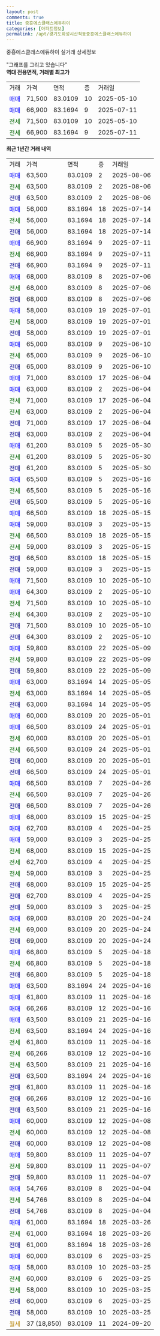 ```yaml
---
layout: post
comments: true
title: 중흥에스클래스에듀하이
categories: [아파트정보]
permalink: /apt/경기도화성시산척동중흥에스클래스에듀하이
---
```


중흥에스클래스에듀하이 실거래 상세정보

<script type="text/javascript">
  google.charts.load('current', {'packages':['line', 'corechart']});
  google.charts.setOnLoadCallback(drawChart);

  function drawChart() {
    var data = new google.visualization.DataTable();
    data.addColumn('date', '거래일');
    data.addColumn('number', "매매");
    data.addColumn('number', "전세");
    data.addColumn('number', "전매");

    data.addRows([[new Date(Date.parse("2025-08-06")), 63500, null, null], [new Date(Date.parse("2025-08-06")), null, 63500, null], [new Date(Date.parse("2025-08-06")), null, null, 63500], [new Date(Date.parse("2025-07-14")), 56000, null, null], [new Date(Date.parse("2025-07-14")), null, 56000, null], [new Date(Date.parse("2025-07-14")), null, null, 56000], [new Date(Date.parse("2025-07-11")), 66900, null, null], [new Date(Date.parse("2025-07-11")), null, 66900, null], [new Date(Date.parse("2025-07-11")), null, null, 66900], [new Date(Date.parse("2025-07-06")), 68000, null, null], [new Date(Date.parse("2025-07-06")), null, 68000, null], [new Date(Date.parse("2025-07-06")), null, null, 68000], [new Date(Date.parse("2025-07-01")), 58000, null, null], [new Date(Date.parse("2025-07-01")), null, 58000, null], [new Date(Date.parse("2025-07-01")), null, null, 58000], [new Date(Date.parse("2025-06-10")), 65000, null, null], [new Date(Date.parse("2025-06-10")), null, 65000, null], [new Date(Date.parse("2025-06-10")), null, null, 65000], [new Date(Date.parse("2025-06-04")), 71000, null, null], [new Date(Date.parse("2025-06-04")), 63000, null, null], [new Date(Date.parse("2025-06-04")), null, 71000, null], [new Date(Date.parse("2025-06-04")), null, 63000, null], [new Date(Date.parse("2025-06-04")), null, null, 71000], [new Date(Date.parse("2025-06-04")), null, null, 63000], [new Date(Date.parse("2025-05-30")), 61200, null, null], [new Date(Date.parse("2025-05-30")), null, 61200, null], [new Date(Date.parse("2025-05-30")), null, null, 61200], [new Date(Date.parse("2025-05-16")), 65500, null, null], [new Date(Date.parse("2025-05-16")), null, 65500, null], [new Date(Date.parse("2025-05-16")), null, null, 65500], [new Date(Date.parse("2025-05-15")), 66500, null, null], [new Date(Date.parse("2025-05-15")), 59000, null, null], [new Date(Date.parse("2025-05-15")), null, 66500, null], [new Date(Date.parse("2025-05-15")), null, 59000, null], [new Date(Date.parse("2025-05-15")), null, null, 66500], [new Date(Date.parse("2025-05-15")), null, null, 59000], [new Date(Date.parse("2025-05-10")), 71500, null, null], [new Date(Date.parse("2025-05-10")), 64300, null, null], [new Date(Date.parse("2025-05-10")), null, 71500, null], [new Date(Date.parse("2025-05-10")), null, 64300, null], [new Date(Date.parse("2025-05-10")), null, null, 71500], [new Date(Date.parse("2025-05-10")), null, null, 64300], [new Date(Date.parse("2025-05-09")), 59800, null, null], [new Date(Date.parse("2025-05-09")), null, 59800, null], [new Date(Date.parse("2025-05-09")), null, null, 59800], [new Date(Date.parse("2025-05-05")), 63000, null, null], [new Date(Date.parse("2025-05-05")), null, 63000, null], [new Date(Date.parse("2025-05-05")), null, null, 63000], [new Date(Date.parse("2025-05-01")), 60000, null, null], [new Date(Date.parse("2025-05-01")), 66500, null, null], [new Date(Date.parse("2025-05-01")), null, 60000, null], [new Date(Date.parse("2025-05-01")), null, 66500, null], [new Date(Date.parse("2025-05-01")), null, null, 60000], [new Date(Date.parse("2025-05-01")), null, null, 66500], [new Date(Date.parse("2025-04-26")), 66500, null, null], [new Date(Date.parse("2025-04-26")), null, 66500, null], [new Date(Date.parse("2025-04-26")), null, null, 66500], [new Date(Date.parse("2025-04-25")), 68000, null, null], [new Date(Date.parse("2025-04-25")), 62700, null, null], [new Date(Date.parse("2025-04-25")), 59000, null, null], [new Date(Date.parse("2025-04-25")), null, 68000, null], [new Date(Date.parse("2025-04-25")), null, 62700, null], [new Date(Date.parse("2025-04-25")), null, 59000, null], [new Date(Date.parse("2025-04-25")), null, null, 68000], [new Date(Date.parse("2025-04-25")), null, null, 62700], [new Date(Date.parse("2025-04-25")), null, null, 59000], [new Date(Date.parse("2025-04-24")), 69000, null, null], [new Date(Date.parse("2025-04-24")), null, 69000, null], [new Date(Date.parse("2025-04-24")), null, null, 69000], [new Date(Date.parse("2025-04-18")), 66800, null, null], [new Date(Date.parse("2025-04-18")), null, 66800, null], [new Date(Date.parse("2025-04-18")), null, null, 66800], [new Date(Date.parse("2025-04-16")), 63500, null, null], [new Date(Date.parse("2025-04-16")), 61800, null, null], [new Date(Date.parse("2025-04-16")), 66266, null, null], [new Date(Date.parse("2025-04-16")), 63500, null, null], [new Date(Date.parse("2025-04-16")), null, 63500, null], [new Date(Date.parse("2025-04-16")), null, 61800, null], [new Date(Date.parse("2025-04-16")), null, 66266, null], [new Date(Date.parse("2025-04-16")), null, 63500, null], [new Date(Date.parse("2025-04-16")), null, null, 63500], [new Date(Date.parse("2025-04-16")), null, null, 61800], [new Date(Date.parse("2025-04-16")), null, null, 66266], [new Date(Date.parse("2025-04-16")), null, null, 63500], [new Date(Date.parse("2025-04-08")), 60000, null, null], [new Date(Date.parse("2025-04-08")), null, 60000, null], [new Date(Date.parse("2025-04-08")), null, null, 60000], [new Date(Date.parse("2025-04-07")), 59800, null, null], [new Date(Date.parse("2025-04-07")), null, 59800, null], [new Date(Date.parse("2025-04-07")), null, null, 59800], [new Date(Date.parse("2025-04-04")), 54766, null, null], [new Date(Date.parse("2025-04-04")), null, 54766, null], [new Date(Date.parse("2025-04-04")), null, null, 54766], [new Date(Date.parse("2025-03-26")), 61000, null, null], [new Date(Date.parse("2025-03-26")), null, 61000, null], [new Date(Date.parse("2025-03-26")), null, null, 61000], [new Date(Date.parse("2025-03-25")), 60000, null, null], [new Date(Date.parse("2025-03-25")), 58000, null, null], [new Date(Date.parse("2025-03-25")), null, 60000, null], [new Date(Date.parse("2025-03-25")), null, 58000, null], [new Date(Date.parse("2025-03-25")), null, null, 60000], [new Date(Date.parse("2025-03-25")), null, null, 58000], [new Date(Date.parse("2024-09-20")), null, null, null]]);

    var options = {
      hAxis: {
        format: 'yyyy/MM/dd'
      },    
      lineWidth: 0,
      pointsVisible: true,    
      title: '최근 1년간 유형별 실거래가 분포',
      legend: { position: 'bottom' }
    };

    var formatter = new google.visualization.NumberFormat({pattern:'###,###'} );
    formatter.format(data, 1);
    formatter.format(data, 2);
    
    setTimeout(function() {
        var chart = new google.visualization.LineChart(document.getElementById('columnchart_material'));
        chart.draw(data, (options));
        document.getElementById('loading').style.display = 'none';
    }, 200);
  }
</script>


<div id="loading" style="z-index:20; display: block; margin-left: 0px">"그래프를 그리고 있습니다"</div>
<div id="columnchart_material" style="width: 95%; margin-left: 0px; display: block"></div>
<!-- contents start -->
<b>역대 전용면적, 거래별 최고가</b>
<table class="sortable">
    <tr>
      <td>거래</td>
      <td>가격</td>
      <td>면적</td>
      <td>층</td>
      <td>거래일</td>
    </tr>
        <tr>
          <td><a style="color: blue">매매</a></td>
          <td>71,500</td>
          <td>83.0109</td>
          <td>10</td>
          <td>2025-05-10</td>
        </tr>            <tr>
          <td><a style="color: blue">매매</a></td>
          <td>66,900</td>
          <td>83.1694</td>
          <td>9</td>
          <td>2025-07-11</td>
        </tr>        
        <tr>
              <td><a style="color: darkgreen">전세</a></td>
              <td>71,500</td>
              <td>83.0109</td>
              <td>10</td>
              <td>2025-05-10</td>
            </tr>            <tr>
              <td><a style="color: darkgreen">전세</a></td>
              <td>66,900</td>
              <td>83.1694</td>
              <td>9</td>
              <td>2025-07-11</td>
            </tr>        
    
</table>

<b>최근 1년간 거래 내역</b>

<table class="sortable">
    <tr>
      <td>거래</td>
      <td>가격</td>
      <td>면적</td>
      <td>층</td>
      <td>거래일</td>
    </tr>
    <tr>
      <td><a style="color: blue">매매</a></td>
      <td>63,500</td>
      <td>83.0109</td>
      <td>2</td>
      <td>2025-08-06</td>
    </tr>          <tr>
      <td><a style="color: darkgreen">전세</a></td>
      <td>63,500</td>
      <td>83.0109</td>
      <td>2</td>
      <td>2025-08-06</td>
    </tr>          <tr>
      <td><a style="color: darkblue">전매</a></td>
      <td>63,500</td>
      <td>83.0109</td>
      <td>2</td>
      <td>2025-08-06</td>
    </tr>          <tr>
      <td><a style="color: blue">매매</a></td>
      <td>56,000</td>
      <td>83.1694</td>
      <td>18</td>
      <td>2025-07-14</td>
    </tr>          <tr>
      <td><a style="color: darkgreen">전세</a></td>
      <td>56,000</td>
      <td>83.1694</td>
      <td>18</td>
      <td>2025-07-14</td>
    </tr>          <tr>
      <td><a style="color: darkblue">전매</a></td>
      <td>56,000</td>
      <td>83.1694</td>
      <td>18</td>
      <td>2025-07-14</td>
    </tr>          <tr>
      <td><a style="color: blue">매매</a></td>
      <td>66,900</td>
      <td>83.1694</td>
      <td>9</td>
      <td>2025-07-11</td>
    </tr>          <tr>
      <td><a style="color: darkgreen">전세</a></td>
      <td>66,900</td>
      <td>83.1694</td>
      <td>9</td>
      <td>2025-07-11</td>
    </tr>          <tr>
      <td><a style="color: darkblue">전매</a></td>
      <td>66,900</td>
      <td>83.1694</td>
      <td>9</td>
      <td>2025-07-11</td>
    </tr>          <tr>
      <td><a style="color: blue">매매</a></td>
      <td>68,000</td>
      <td>83.0109</td>
      <td>8</td>
      <td>2025-07-06</td>
    </tr>          <tr>
      <td><a style="color: darkgreen">전세</a></td>
      <td>68,000</td>
      <td>83.0109</td>
      <td>8</td>
      <td>2025-07-06</td>
    </tr>          <tr>
      <td><a style="color: darkblue">전매</a></td>
      <td>68,000</td>
      <td>83.0109</td>
      <td>8</td>
      <td>2025-07-06</td>
    </tr>          <tr>
      <td><a style="color: blue">매매</a></td>
      <td>58,000</td>
      <td>83.0109</td>
      <td>19</td>
      <td>2025-07-01</td>
    </tr>          <tr>
      <td><a style="color: darkgreen">전세</a></td>
      <td>58,000</td>
      <td>83.0109</td>
      <td>19</td>
      <td>2025-07-01</td>
    </tr>          <tr>
      <td><a style="color: darkblue">전매</a></td>
      <td>58,000</td>
      <td>83.0109</td>
      <td>19</td>
      <td>2025-07-01</td>
    </tr>          <tr>
      <td><a style="color: blue">매매</a></td>
      <td>65,000</td>
      <td>83.0109</td>
      <td>9</td>
      <td>2025-06-10</td>
    </tr>          <tr>
      <td><a style="color: darkgreen">전세</a></td>
      <td>65,000</td>
      <td>83.0109</td>
      <td>9</td>
      <td>2025-06-10</td>
    </tr>          <tr>
      <td><a style="color: darkblue">전매</a></td>
      <td>65,000</td>
      <td>83.0109</td>
      <td>9</td>
      <td>2025-06-10</td>
    </tr>          <tr>
      <td><a style="color: blue">매매</a></td>
      <td>71,000</td>
      <td>83.0109</td>
      <td>17</td>
      <td>2025-06-04</td>
    </tr>          <tr>
      <td><a style="color: blue">매매</a></td>
      <td>63,000</td>
      <td>83.0109</td>
      <td>2</td>
      <td>2025-06-04</td>
    </tr>          <tr>
      <td><a style="color: darkgreen">전세</a></td>
      <td>71,000</td>
      <td>83.0109</td>
      <td>17</td>
      <td>2025-06-04</td>
    </tr>          <tr>
      <td><a style="color: darkgreen">전세</a></td>
      <td>63,000</td>
      <td>83.0109</td>
      <td>2</td>
      <td>2025-06-04</td>
    </tr>          <tr>
      <td><a style="color: darkblue">전매</a></td>
      <td>71,000</td>
      <td>83.0109</td>
      <td>17</td>
      <td>2025-06-04</td>
    </tr>          <tr>
      <td><a style="color: darkblue">전매</a></td>
      <td>63,000</td>
      <td>83.0109</td>
      <td>2</td>
      <td>2025-06-04</td>
    </tr>          <tr>
      <td><a style="color: blue">매매</a></td>
      <td>61,200</td>
      <td>83.0109</td>
      <td>5</td>
      <td>2025-05-30</td>
    </tr>          <tr>
      <td><a style="color: darkgreen">전세</a></td>
      <td>61,200</td>
      <td>83.0109</td>
      <td>5</td>
      <td>2025-05-30</td>
    </tr>          <tr>
      <td><a style="color: darkblue">전매</a></td>
      <td>61,200</td>
      <td>83.0109</td>
      <td>5</td>
      <td>2025-05-30</td>
    </tr>          <tr>
      <td><a style="color: blue">매매</a></td>
      <td>65,500</td>
      <td>83.0109</td>
      <td>5</td>
      <td>2025-05-16</td>
    </tr>          <tr>
      <td><a style="color: darkgreen">전세</a></td>
      <td>65,500</td>
      <td>83.0109</td>
      <td>5</td>
      <td>2025-05-16</td>
    </tr>          <tr>
      <td><a style="color: darkblue">전매</a></td>
      <td>65,500</td>
      <td>83.0109</td>
      <td>5</td>
      <td>2025-05-16</td>
    </tr>          <tr>
      <td><a style="color: blue">매매</a></td>
      <td>66,500</td>
      <td>83.0109</td>
      <td>18</td>
      <td>2025-05-15</td>
    </tr>          <tr>
      <td><a style="color: blue">매매</a></td>
      <td>59,000</td>
      <td>83.0109</td>
      <td>3</td>
      <td>2025-05-15</td>
    </tr>          <tr>
      <td><a style="color: darkgreen">전세</a></td>
      <td>66,500</td>
      <td>83.0109</td>
      <td>18</td>
      <td>2025-05-15</td>
    </tr>          <tr>
      <td><a style="color: darkgreen">전세</a></td>
      <td>59,000</td>
      <td>83.0109</td>
      <td>3</td>
      <td>2025-05-15</td>
    </tr>          <tr>
      <td><a style="color: darkblue">전매</a></td>
      <td>66,500</td>
      <td>83.0109</td>
      <td>18</td>
      <td>2025-05-15</td>
    </tr>          <tr>
      <td><a style="color: darkblue">전매</a></td>
      <td>59,000</td>
      <td>83.0109</td>
      <td>3</td>
      <td>2025-05-15</td>
    </tr>          <tr>
      <td><a style="color: blue">매매</a></td>
      <td>71,500</td>
      <td>83.0109</td>
      <td>10</td>
      <td>2025-05-10</td>
    </tr>          <tr>
      <td><a style="color: blue">매매</a></td>
      <td>64,300</td>
      <td>83.0109</td>
      <td>2</td>
      <td>2025-05-10</td>
    </tr>          <tr>
      <td><a style="color: darkgreen">전세</a></td>
      <td>71,500</td>
      <td>83.0109</td>
      <td>10</td>
      <td>2025-05-10</td>
    </tr>          <tr>
      <td><a style="color: darkgreen">전세</a></td>
      <td>64,300</td>
      <td>83.0109</td>
      <td>2</td>
      <td>2025-05-10</td>
    </tr>          <tr>
      <td><a style="color: darkblue">전매</a></td>
      <td>71,500</td>
      <td>83.0109</td>
      <td>10</td>
      <td>2025-05-10</td>
    </tr>          <tr>
      <td><a style="color: darkblue">전매</a></td>
      <td>64,300</td>
      <td>83.0109</td>
      <td>2</td>
      <td>2025-05-10</td>
    </tr>          <tr>
      <td><a style="color: blue">매매</a></td>
      <td>59,800</td>
      <td>83.0109</td>
      <td>22</td>
      <td>2025-05-09</td>
    </tr>          <tr>
      <td><a style="color: darkgreen">전세</a></td>
      <td>59,800</td>
      <td>83.0109</td>
      <td>22</td>
      <td>2025-05-09</td>
    </tr>          <tr>
      <td><a style="color: darkblue">전매</a></td>
      <td>59,800</td>
      <td>83.0109</td>
      <td>22</td>
      <td>2025-05-09</td>
    </tr>          <tr>
      <td><a style="color: blue">매매</a></td>
      <td>63,000</td>
      <td>83.1694</td>
      <td>14</td>
      <td>2025-05-05</td>
    </tr>          <tr>
      <td><a style="color: darkgreen">전세</a></td>
      <td>63,000</td>
      <td>83.1694</td>
      <td>14</td>
      <td>2025-05-05</td>
    </tr>          <tr>
      <td><a style="color: darkblue">전매</a></td>
      <td>63,000</td>
      <td>83.1694</td>
      <td>14</td>
      <td>2025-05-05</td>
    </tr>          <tr>
      <td><a style="color: blue">매매</a></td>
      <td>60,000</td>
      <td>83.0109</td>
      <td>20</td>
      <td>2025-05-01</td>
    </tr>          <tr>
      <td><a style="color: blue">매매</a></td>
      <td>66,500</td>
      <td>83.0109</td>
      <td>24</td>
      <td>2025-05-01</td>
    </tr>          <tr>
      <td><a style="color: darkgreen">전세</a></td>
      <td>60,000</td>
      <td>83.0109</td>
      <td>20</td>
      <td>2025-05-01</td>
    </tr>          <tr>
      <td><a style="color: darkgreen">전세</a></td>
      <td>66,500</td>
      <td>83.0109</td>
      <td>24</td>
      <td>2025-05-01</td>
    </tr>          <tr>
      <td><a style="color: darkblue">전매</a></td>
      <td>60,000</td>
      <td>83.0109</td>
      <td>20</td>
      <td>2025-05-01</td>
    </tr>          <tr>
      <td><a style="color: darkblue">전매</a></td>
      <td>66,500</td>
      <td>83.0109</td>
      <td>24</td>
      <td>2025-05-01</td>
    </tr>          <tr>
      <td><a style="color: blue">매매</a></td>
      <td>66,500</td>
      <td>83.0109</td>
      <td>7</td>
      <td>2025-04-26</td>
    </tr>          <tr>
      <td><a style="color: darkgreen">전세</a></td>
      <td>66,500</td>
      <td>83.0109</td>
      <td>7</td>
      <td>2025-04-26</td>
    </tr>          <tr>
      <td><a style="color: darkblue">전매</a></td>
      <td>66,500</td>
      <td>83.0109</td>
      <td>7</td>
      <td>2025-04-26</td>
    </tr>          <tr>
      <td><a style="color: blue">매매</a></td>
      <td>68,000</td>
      <td>83.0109</td>
      <td>15</td>
      <td>2025-04-25</td>
    </tr>          <tr>
      <td><a style="color: blue">매매</a></td>
      <td>62,700</td>
      <td>83.0109</td>
      <td>4</td>
      <td>2025-04-25</td>
    </tr>          <tr>
      <td><a style="color: blue">매매</a></td>
      <td>59,000</td>
      <td>83.0109</td>
      <td>3</td>
      <td>2025-04-25</td>
    </tr>          <tr>
      <td><a style="color: darkgreen">전세</a></td>
      <td>68,000</td>
      <td>83.0109</td>
      <td>15</td>
      <td>2025-04-25</td>
    </tr>          <tr>
      <td><a style="color: darkgreen">전세</a></td>
      <td>62,700</td>
      <td>83.0109</td>
      <td>4</td>
      <td>2025-04-25</td>
    </tr>          <tr>
      <td><a style="color: darkgreen">전세</a></td>
      <td>59,000</td>
      <td>83.0109</td>
      <td>3</td>
      <td>2025-04-25</td>
    </tr>          <tr>
      <td><a style="color: darkblue">전매</a></td>
      <td>68,000</td>
      <td>83.0109</td>
      <td>15</td>
      <td>2025-04-25</td>
    </tr>          <tr>
      <td><a style="color: darkblue">전매</a></td>
      <td>62,700</td>
      <td>83.0109</td>
      <td>4</td>
      <td>2025-04-25</td>
    </tr>          <tr>
      <td><a style="color: darkblue">전매</a></td>
      <td>59,000</td>
      <td>83.0109</td>
      <td>3</td>
      <td>2025-04-25</td>
    </tr>          <tr>
      <td><a style="color: blue">매매</a></td>
      <td>69,000</td>
      <td>83.0109</td>
      <td>20</td>
      <td>2025-04-24</td>
    </tr>          <tr>
      <td><a style="color: darkgreen">전세</a></td>
      <td>69,000</td>
      <td>83.0109</td>
      <td>20</td>
      <td>2025-04-24</td>
    </tr>          <tr>
      <td><a style="color: darkblue">전매</a></td>
      <td>69,000</td>
      <td>83.0109</td>
      <td>20</td>
      <td>2025-04-24</td>
    </tr>          <tr>
      <td><a style="color: blue">매매</a></td>
      <td>66,800</td>
      <td>83.0109</td>
      <td>5</td>
      <td>2025-04-18</td>
    </tr>          <tr>
      <td><a style="color: darkgreen">전세</a></td>
      <td>66,800</td>
      <td>83.0109</td>
      <td>5</td>
      <td>2025-04-18</td>
    </tr>          <tr>
      <td><a style="color: darkblue">전매</a></td>
      <td>66,800</td>
      <td>83.0109</td>
      <td>5</td>
      <td>2025-04-18</td>
    </tr>          <tr>
      <td><a style="color: blue">매매</a></td>
      <td>63,500</td>
      <td>83.1694</td>
      <td>24</td>
      <td>2025-04-16</td>
    </tr>          <tr>
      <td><a style="color: blue">매매</a></td>
      <td>61,800</td>
      <td>83.0109</td>
      <td>11</td>
      <td>2025-04-16</td>
    </tr>          <tr>
      <td><a style="color: blue">매매</a></td>
      <td>66,266</td>
      <td>83.0109</td>
      <td>12</td>
      <td>2025-04-16</td>
    </tr>          <tr>
      <td><a style="color: blue">매매</a></td>
      <td>63,500</td>
      <td>83.0109</td>
      <td>21</td>
      <td>2025-04-16</td>
    </tr>          <tr>
      <td><a style="color: darkgreen">전세</a></td>
      <td>63,500</td>
      <td>83.1694</td>
      <td>24</td>
      <td>2025-04-16</td>
    </tr>          <tr>
      <td><a style="color: darkgreen">전세</a></td>
      <td>61,800</td>
      <td>83.0109</td>
      <td>11</td>
      <td>2025-04-16</td>
    </tr>          <tr>
      <td><a style="color: darkgreen">전세</a></td>
      <td>66,266</td>
      <td>83.0109</td>
      <td>12</td>
      <td>2025-04-16</td>
    </tr>          <tr>
      <td><a style="color: darkgreen">전세</a></td>
      <td>63,500</td>
      <td>83.0109</td>
      <td>21</td>
      <td>2025-04-16</td>
    </tr>          <tr>
      <td><a style="color: darkblue">전매</a></td>
      <td>63,500</td>
      <td>83.1694</td>
      <td>24</td>
      <td>2025-04-16</td>
    </tr>          <tr>
      <td><a style="color: darkblue">전매</a></td>
      <td>61,800</td>
      <td>83.0109</td>
      <td>11</td>
      <td>2025-04-16</td>
    </tr>          <tr>
      <td><a style="color: darkblue">전매</a></td>
      <td>66,266</td>
      <td>83.0109</td>
      <td>12</td>
      <td>2025-04-16</td>
    </tr>          <tr>
      <td><a style="color: darkblue">전매</a></td>
      <td>63,500</td>
      <td>83.0109</td>
      <td>21</td>
      <td>2025-04-16</td>
    </tr>          <tr>
      <td><a style="color: blue">매매</a></td>
      <td>60,000</td>
      <td>83.0109</td>
      <td>12</td>
      <td>2025-04-08</td>
    </tr>          <tr>
      <td><a style="color: darkgreen">전세</a></td>
      <td>60,000</td>
      <td>83.0109</td>
      <td>12</td>
      <td>2025-04-08</td>
    </tr>          <tr>
      <td><a style="color: darkblue">전매</a></td>
      <td>60,000</td>
      <td>83.0109</td>
      <td>12</td>
      <td>2025-04-08</td>
    </tr>          <tr>
      <td><a style="color: blue">매매</a></td>
      <td>59,800</td>
      <td>83.0109</td>
      <td>11</td>
      <td>2025-04-07</td>
    </tr>          <tr>
      <td><a style="color: darkgreen">전세</a></td>
      <td>59,800</td>
      <td>83.0109</td>
      <td>11</td>
      <td>2025-04-07</td>
    </tr>          <tr>
      <td><a style="color: darkblue">전매</a></td>
      <td>59,800</td>
      <td>83.0109</td>
      <td>11</td>
      <td>2025-04-07</td>
    </tr>          <tr>
      <td><a style="color: blue">매매</a></td>
      <td>54,766</td>
      <td>83.0109</td>
      <td>8</td>
      <td>2025-04-04</td>
    </tr>          <tr>
      <td><a style="color: darkgreen">전세</a></td>
      <td>54,766</td>
      <td>83.0109</td>
      <td>8</td>
      <td>2025-04-04</td>
    </tr>          <tr>
      <td><a style="color: darkblue">전매</a></td>
      <td>54,766</td>
      <td>83.0109</td>
      <td>8</td>
      <td>2025-04-04</td>
    </tr>          <tr>
      <td><a style="color: blue">매매</a></td>
      <td>61,000</td>
      <td>83.1694</td>
      <td>18</td>
      <td>2025-03-26</td>
    </tr>          <tr>
      <td><a style="color: darkgreen">전세</a></td>
      <td>61,000</td>
      <td>83.1694</td>
      <td>18</td>
      <td>2025-03-26</td>
    </tr>          <tr>
      <td><a style="color: darkblue">전매</a></td>
      <td>61,000</td>
      <td>83.1694</td>
      <td>18</td>
      <td>2025-03-26</td>
    </tr>          <tr>
      <td><a style="color: blue">매매</a></td>
      <td>60,000</td>
      <td>83.0109</td>
      <td>6</td>
      <td>2025-03-25</td>
    </tr>          <tr>
      <td><a style="color: blue">매매</a></td>
      <td>58,000</td>
      <td>83.0109</td>
      <td>10</td>
      <td>2025-03-25</td>
    </tr>          <tr>
      <td><a style="color: darkgreen">전세</a></td>
      <td>60,000</td>
      <td>83.0109</td>
      <td>6</td>
      <td>2025-03-25</td>
    </tr>          <tr>
      <td><a style="color: darkgreen">전세</a></td>
      <td>58,000</td>
      <td>83.0109</td>
      <td>10</td>
      <td>2025-03-25</td>
    </tr>          <tr>
      <td><a style="color: darkblue">전매</a></td>
      <td>60,000</td>
      <td>83.0109</td>
      <td>6</td>
      <td>2025-03-25</td>
    </tr>          <tr>
      <td><a style="color: darkblue">전매</a></td>
      <td>58,000</td>
      <td>83.0109</td>
      <td>10</td>
      <td>2025-03-25</td>
    </tr>          <tr>
      <td><a style="color: darkgoldenrod">월세</a></td>
      <td>37 (18,850)</td>
      <td>83.0109</td>
      <td>11</td>
      <td>2024-09-20</td>
    </tr>      </table>
<!-- contents end -->    

